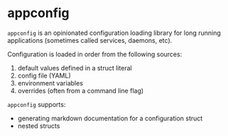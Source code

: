 # appconfig

`appconfig` is an opinionated configuration loading library for long running applications
(sometimes called services, daemons, etc).

Configuration is loaded in order from the following sources:

1. default values defined in a struct literal
2. config file (YAML)
3. environment variables
4. overrides (often from a command line flag)


`appconfig` supports:

* generating markdown documentation for a configuration struct
* nested structs
